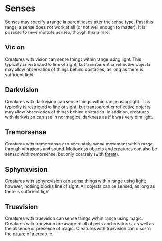 # Senses

Senses may specify a range in parentheses after the sense type. Past this range, a sense does not work at all \(or not well enough to matter\). It is possible to have multiple senses, though this is rare.

## Vision

Creatures with vision can sense things within range using light. This typically is restricted to line of sight, but transparent or reflective objects may allow observation of things behind obstacles, as long as there is sufficient light.

## Darkvision

Creatures with darkvision can sense things within range using light. This typically is restricted to line of sight, but transparent or reflective objects may allow observation of things behind obstacles. In addition, creatures with darkvision can see in nonmagical darkness as if it was very dim light.

## Tremorsense

Creatures with tremorsense can accurately sense movement within range through vibrations and sound. Motionless objects and creatures can also be sensed with tremorsense, but only coarsely \(with [threat](../game-concepts/success-and-failure.md#dominance-and-threat)\).

## Sphynxvision

Creatures with sphynxvision can sense things within range using light; however, nothing blocks line of sight. All objects can be sensed, as long as there is sufficient light.

## Truevision

Creatures with truevision can sense things within range using magic. Creatures with truevision are aware of all objects and creatures, as well as the absence or presence of magic. Creatures with truevision can discern the [nature](../playing-the-game/creating-a-character/races.md#nature) of a creature.

